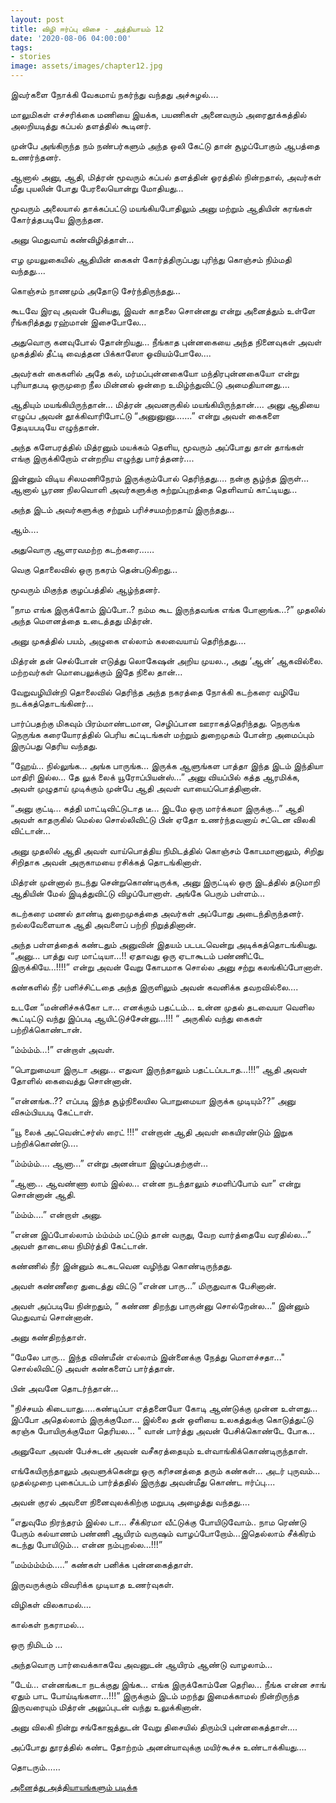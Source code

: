 ```yaml
---
layout: post
title: விழி ஈர்ப்பு விசை - அத்தியாயம் 12
date: '2020-08-06 04:00:00'
tags:
- stories
image: assets/images/chapter12.jpg
---
```

இவர்களை நோக்கி வேகமாய் நகர்ந்து வந்தது அச்சுழல்….

மாலுமிகள் எச்சரிக்கை மணியை இயக்க, பயணிகள் அனைவரும் அரைதூக்கத்தில் அலறியடித்து கப்பல் தளத்தில் கூடினர்.

முன்பே அங்கிருந்த நம் நண்பர்களும் அந்த ஒலி கேட்டு தான் சூழப்போகும் ஆபத்தை உணர்ந்தனர்.

ஆனால் அனு, ஆதி, மித்ரன் மூவரும் கப்பல் தளத்தின் ஓரத்தில் நின்றதால், அவர்கள் மீது புயலின் போது பேரலையொன்று மோதியது…

மூவரும் அலையால் தாக்கப்பட்டு மயங்கியபோதிலும் அனு மற்றும் ஆதியின் கரங்கள் கோர்த்தபடியே இருந்தன.

அனு மெதுவாய் கண்விழித்தாள்…

எழ முயலுகையில் ஆதியின் கைகள் கோர்த்திருப்பது புரிந்து கொஞ்சம் நிம்மதி வந்தது….

கொஞ்சம் நாணமும் அதோடு சேர்ந்திருந்தது…

கூடவே இரவு அவன் பேசியது, இவள் காதலை சொன்னது என்று அனைத்தும் உள்ளே ரீங்கரித்தது ரஹ்மான் இசைபோலே…

அதுவொரு கனவுபோல் தோன்றியது…
நீங்காத புன்னகையை அந்த நினைவுகள் அவள் முகத்தில் தீட்டி வைத்தன பிக்காஸோ ஓவியம்போலே....

அவர்கள் கைகளில் அதே கல், மர்மப்புன்னகையோ மந்திரபுன்னகையோ என்று புரியாதபடி ஒருமுறை நீல மின்னல் ஒன்றை உமிழ்ந்துவிட்டு அமைதியானது….

ஆதியும் மயங்கியிருந்தான்… மித்ரன் அவனருகில் மயங்கியிருந்தான்….
அனு ஆதியை எழுப்ப அவன் தூக்கிவாரிபோட்டு “அனுனுனு…….” என்று அவள் கைகளை தேடியபடியே எழுந்தான்.

அந்த களேபரத்தில் மித்ரனும் மயக்கம் தெளிய, மூவரும் அப்போது தான் தாங்கள் எங்கு இருக்கிறோம் என்றறிய எழுந்து பார்த்தனர்….

இன்னும் விடிய சிலமணிநேரம் இருக்கும்போல் தெரிந்தது…. நன்கு சூழ்ந்த இருள்… ஆனால் பூரண நிலவொளி அவர்களுக்கு சுற்றுப்புறத்தை தெளிவாய் காட்டியது…

அந்த இடம் அவர்களுக்கு சற்றும் பரிச்சயமற்றதாய் இருந்தது…

ஆம்….

அதுவொரு ஆளரவமற்ற கடற்கரை……

வெகு தொலைவில் ஒரு நகரம் தென்படுகிறது…

மூவரும் மிகுந்த குழப்பத்தில் ஆழ்ந்தனர்.

“நாம எங்க இருக்கோம் இப்போ..? நம்ம கூட இருந்தவங்க எங்க போனாங்க…?” முதலில் அந்த மௌனத்தை உடைத்தது மித்ரன்.

அனு முகத்தில் பயம், அழுகை எல்லாம் கலவையாய் தெரிந்தது....

மித்ரன் தன் செல்போன் எடுத்து லொகேஷன் அறிய முயல.., அது ‘ஆன்’ ஆகவில்லை. மற்றவர்கள் மொபைலுக்கும் இதே நிலை தான்…

வேறுவழியின்றி தொலைவில் தெரிந்த அந்த நகரத்தை நோக்கி கடற்கரை வழியே நடக்கத்தொடங்கினர்...

பார்ப்பதற்கு மிகவும் பிரம்மாண்டமான, செழிப்பான ஊராகத்தெரிந்தது.
நெருங்க நெருங்க கரையோரத்தில் பெரிய கட்டிடங்கள் மற்றும் துறைமுகம் போன்ற அமைப்பும் இருப்பது தெரிய வந்தது.

“ஹேய்… நில்லுங்க… அங்க பாருங்க… இருக்க ஆளுங்கள பாத்தா இந்த இடம் இந்தியா மாதிரி இல்ல… தே லுக் லைக் யூரோப்பியன்ஸ்…” அனு வியப்பில் கத்த ஆரமிக்க, அவள் முழுதாய் முடிக்கும் முன்பே ஆதி அவள் வாயைப்பொத்தினான்.

“அனு குட்டி… கத்தி மாட்டிவிட்டுடாத டீ… இடமே ஒரு மார்க்கமா இருக்கு…”  ஆதி  அவள் காதருகில் மெல்ல சொல்லிவிட்டு பின் ஏதோ உணர்ந்தவனாய் சட்டென விலகி விட்டான்…

அனு முதலில் ஆதி அவள் வாய்பொத்திய நிமிடத்தில் கொஞ்சம் கோபமானாலும், சிறிது சிறிதாக அவன் அருகாமயை ரசிக்கத் தொடங்கினாள்.

மித்ரன் முன்னால் நடந்து சென்றுகொண்டிருக்க, அனு இருட்டில் ஒரு இடத்தில் தடுமாறி ஆதியின் மேல் இடித்துவிட்டு விழப்போனாள். அங்கே பெரும் பள்ளம்…

கடற்கரை மணல் தாண்டி துறைமுகத்தை அவர்கள் அப்போது அடைந்திருந்தனர். நல்லவேளையாக ஆதி அவளைப் பற்றி நிறுத்தினான்.

அந்த பள்ளத்தைக் கண்டதும் அனுவின் இதயம் படபடவென்று அடிக்கத்தொடங்கியது.
“அனு… பாத்து வர மாட்டியா…!! ஏதாவது ஒரு ஏடாகூடம் பண்ணிட்டே இருக்கியே…!!!!” என்று அவன் வேறு கோபமாக சொல்ல அனு சற்று கலங்கிப்போனாள்.

கண்களில் நீர் பளிச்சிட்டதை அந்த இருளிலும் அவன் கவனிக்க தவறவில்லை….

உடனே “மன்னிச்சுக்கோ டா… எனக்கும் பதட்டம்… உன்ன முதல் தடவையா வெளில கூட்டிட்டு வந்து இப்படி ஆயிட்டுச்சேன்னு…!!! “ அருகில் வந்து கைகள் பற்றிக்கொண்டான்.

“ம்ம்ம்ம்…!” என்றாள் அவள்.

“பொறுமையா இருடா அனு… எதுவா இருந்தாலும் பதட்டப்படாத…!!!” ஆதி அவள் தோளில் கைவைத்து சொன்னான்.

“என்னங்க..?? எப்படி இந்த சூழ்நிலையில பொறுமையா இருக்க முடியும்??” அனு விசும்பியபடி கேட்டாள்.

“யூ லைக் அட்வென்ட்சர்ஸ் ரைட் !!!” என்றான் ஆதி அவள் கையிரண்டும் இறுக பற்றிக்கொண்டு….

“ம்ம்ம்ம்…. ஆனா…” என்று அனன்யா இழுப்பதற்குள்…

“ஆனா… ஆவண்ணா லாம் இல்ல… என்ன நடந்தாலும் சமளிப்போம் வா” என்று சொன்னான் ஆதி.

“ம்ம்ம்….” என்றாள் அனு.

“என்ன இப்போல்லாம்  ம்ம்ம்ம் மட்டும் தான் வருது, வேற வார்த்தையே வரதில்ல…” அவள் தாடையை நிமிர்த்தி கேட்டான்.

கண்ணில் நீர் இன்னும் கடகடவென வழிந்து கொண்டிருந்தது.

அவள் கண்ணீரை துடைத்து விட்டு “என்ன பாரு…” மிருதுவாக பேசினான்.

அவள் அப்படியே நின்றதும்,
“ கண்ண திறந்து பாருன்னு சொல்றேன்ல…” இன்னும் மெதுவாய்  சொன்னான்.

அனு கண்திறந்தாள்.

“மேலே பாரு... இந்த விண்மீன் எல்லாம் இன்னைக்கு நேத்து மொளச்சதா..." சொல்லிவிட்டு அவள் கண்களைப் பார்த்தான்.

பின் அவனே தொடர்ந்தான்...

"நிச்சயம் கிடையாது…..கண்டிப்பா எத்தனையோ கோடி ஆண்டுக்கு முன்ன உள்ளது...
இப்போ அதெல்லாம் இருக்குமோ...
இல்லை தன் ஒளியை உலகத்துக்கு கொடுத்துட்டு கரஞ்சு போயிருக்குமோ தெரியல... " வான் பார்த்து அவன் பேசிக்கொண்டே போக...

அனுவோ அவன் பேச்சுடன் அவன் வசீகரத்தையும் உள்வாங்கிக்கொண்டிருந்தாள்.

எங்கேயிருந்தாலும் அவளுக்கென்று ஒரு கரிசனத்தை தரும் கண்கள்... அடர் புருவம்... முதல்முறை புகைப்படம் பார்த்ததில் இருந்து அவன்மீது கொண்ட ஈர்ப்பு....

அவன் குரல் அவளை நினைவுலக்கிற்கு மறுபடி அழைத்து வந்தது….

“எதுவுமே நிரந்தரம் இல்ல டா… சீக்கிரமா வீட்டுக்கு போயிடுவோம்.. நாம ரெண்டு பேரும் கல்யாணம் பண்ணி ஆயிரம் வருஷம் வாழப்போறோம்…இதெல்லாம் சீக்கிரம் கடந்து போயிடும்… என்ன நம்புறல்ல…!!!”

“மம்ம்ம்ம்ம்…..” கண்கள் பனிக்க புன்னகைத்தாள்.

இருவருக்கும் விவரிக்க முடியாத உணர்வுகள்.

விழிகள் விலகாமல்….

கால்கள் நகராமல்…

ஒரு நிமிடம் …

அந்தவொரு பார்வைக்காகவே அவனுடன் ஆயிரம் ஆண்டு வாழலாம்…

“டேய்… என்னங்கடா நடக்குது இங்க… எங்க இருக்கோம்னே தெரில… நீங்க என்ன சாங் ஏதும் பாட போய்டிங்களா…!!!” இருக்கும் இடம் மறந்து இமைக்காமல் நின்றிருந்த இருவரையும் மித்ரன் அலுப்புடன் வந்து உலுக்கினான்.

அனு விலகி நின்று சங்கோஜத்துடன் வேறு திசையில் திரும்பி புன்னகைத்தாள்....

அப்போது தூரத்தில் கண்ட தோற்றம் அனன்யாவுக்கு மயிர்கூச்சு உண்டாக்கியது….

தொடரும்……

[அனைத்து அத்தியாயங்களும் படிக்க](https://www.pratheba.com/vizhi-eerppu-visai-chapter/)
